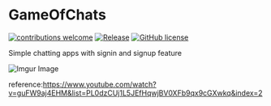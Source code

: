 # GameOfChats
[![contributions welcome](https://img.shields.io/badge/contributions-welcome-brightgreen.svg?style=flat)](https://github.com/zakuby/GameOfChats/issues) 
[![Release](https://img.shields.io/badge/release-v1.0-orange.svg)](https://github.com/zakuby/GameOfChats/releases)
[![GitHub license](https://img.shields.io/badge/license-MIT-red.svg)](https://raw.githubusercontent.com/zakuby/GameOfChats/master/LICENSE)

Simple chatting apps with signin and signup feature

![Imgur Image](https://i.imgur.com/7PIE9i2.gif)

reference:https://www.youtube.com/watch?v=guFW9aj4EHM&list=PL0dzCUj1L5JEfHqwjBV0XFb9qx9cGXwkq&index=2
